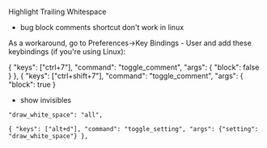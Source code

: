 Highlight Trailing Whitespace



+ bug block comments shortcut don't work in linux

As a workaround, go to Preferences->Key Bindings - User and add these keybindings (if you're using Linux):

{ "keys": ["ctrl+7"], "command": "toggle_comment", "args": { "block": false } },
{ "keys": ["ctrl+shift+7"], "command": "toggle_comment", "args": { "block": true }





+ show invisibles

```
"draw_white_space": "all",
```

```
{ "keys": ["alt+d"], "command": "toggle_setting", "args": {"setting": "draw_white_space"} },
```

